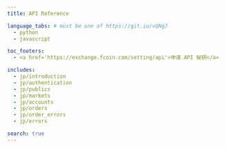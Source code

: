 ```yaml
---
title: API Reference

language_tabs: # must be one of https://git.io/vQNgJ
  - python
  - javascript

toc_footers:
  - <a href='https://exchange.fcoin.com/setting/api'>申请 API 秘钥</a>

includes:
  - jp/introduction
  - jp/authentication
  - jp/publics
  - jp/markets
  - jp/accounts
  - jp/orders
  - jp/order_errors
  - jp/errors

search: true
---
```

